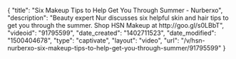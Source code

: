 {
    "title": "Six Makeup Tips to Help Get You Through Summer - Nurberxo",
    "description": "Beauty expert Nur discusses six helpful skin and hair tips to get you through the summer. Shop HSN Makeup at http:\/\/goo.gl\/s0LBbT",
    "videoid": "91795599",
    "date_created": "1402711523",
    "date_modified": "1500404678",
    "type": "captivate",
    "layout": "video",
    "url": "\/v\/hsn-nurberxo-six-makeup-tips-to-help-get-you-through-summer\/91795599"
}